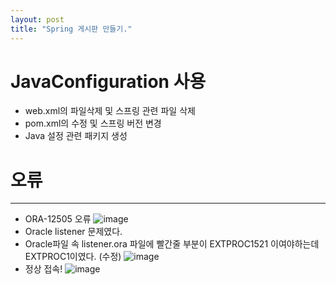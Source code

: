 ```yaml
---
layout: post
title: "Spring 게시판 만들기."
---
```

# JavaConfiguration 사용
- web.xml의 파일삭제 및 스프링 관련 파일 삭제
- pom.xml의 수정 및 스프링 버전 변경
- Java 설정 관련 패키지 생성

# 오류
----
- ORA-12505 오류
![image](https://user-images.githubusercontent.com/77110648/202908051-277b0d64-4d3b-44e8-8fb5-522eb7fbcc50.png)
- Oracle listener 문제였다.
- Oracle파일 속 listener.ora 파일에 빨간줄 부분이 EXTPROC1521 이여야하는데 EXTPROC1이였다. (수정)
![image](https://user-images.githubusercontent.com/77110648/202908173-dd28369b-5099-43bb-a2c0-c6094f2feb82.png)
- 정상 접속!
![image](https://user-images.githubusercontent.com/77110648/202908246-0acf408e-2f6e-42c1-a22c-604ef36fe8bb.png)
